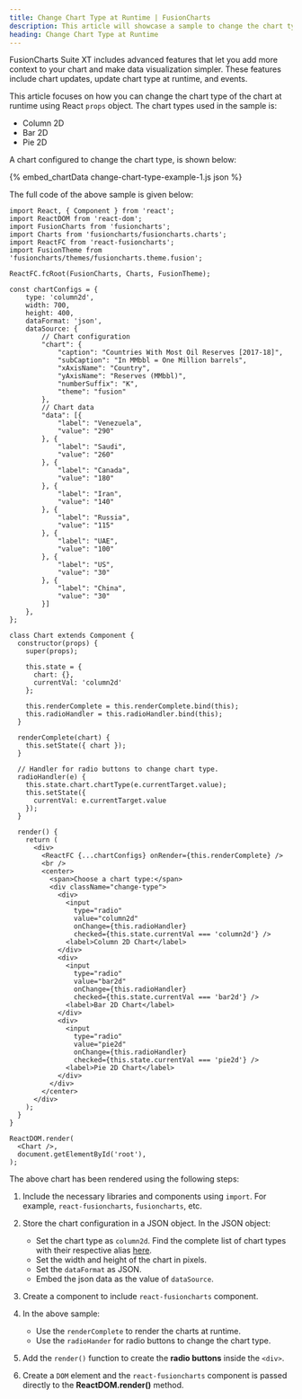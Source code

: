 ```yaml
---
title: Change Chart Type at Runtime | FusionCharts
description: This article will showcase a sample to change the chart type at runtime.
heading: Change Chart Type at Runtime
---
```


FusionCharts Suite XT includes advanced features that let you add more context to your chart and make data visualization simpler. These features include chart updates, update chart type at runtime, and events.

This article focuses on how you can change the chart type of the chart at runtime using React `props` object. The chart types used in the sample is:

* Column 2D
* Bar 2D
* Pie 2D

A chart configured to change the chart type, is shown below:

{% embed_chartData change-chart-type-example-1.js json %}

The full code of the above sample is given below:

```
import React, { Component } from 'react';
import ReactDOM from 'react-dom';
import FusionCharts from 'fusioncharts';
import Charts from 'fusioncharts/fusioncharts.charts';
import ReactFC from 'react-fusioncharts';
import FusionTheme from 'fusioncharts/themes/fusioncharts.theme.fusion';

ReactFC.fcRoot(FusionCharts, Charts, FusionTheme);

const chartConfigs = {
	type: 'column2d',
	width: 700,
	height: 400,
	dataFormat: 'json',
	dataSource: {
		// Chart configuration
	    "chart": {
	        "caption": "Countries With Most Oil Reserves [2017-18]",
	        "subCaption": "In MMbbl = One Million barrels",
	        "xAxisName": "Country",
	        "yAxisName": "Reserves (MMbbl)",
	        "numberSuffix": "K",
	        "theme": "fusion"
	    },
	    // Chart data
	    "data": [{
	        "label": "Venezuela",
	        "value": "290"
	    }, {
	        "label": "Saudi",
	        "value": "260"
	    }, {
	        "label": "Canada",
	        "value": "180"
	    }, {
	        "label": "Iran",
	        "value": "140"
	    }, {
	        "label": "Russia",
	        "value": "115"
	    }, {
	        "label": "UAE",
	        "value": "100"
	    }, {
	        "label": "US",
	        "value": "30"
	    }, {
	        "label": "China",
	        "value": "30"
	    }]
	},
};

class Chart extends Component {
  constructor(props) {
    super(props);

    this.state = {
      chart: {},
      currentVal: 'column2d'
    };

    this.renderComplete = this.renderComplete.bind(this);
    this.radioHandler = this.radioHandler.bind(this);
  }

  renderComplete(chart) {
    this.setState({ chart });
  }

  // Handler for radio buttons to change chart type.
  radioHandler(e) {
    this.state.chart.chartType(e.currentTarget.value);
    this.setState({
      currentVal: e.currentTarget.value
    });
  }

  render() {
    return (
      <div>
        <ReactFC {...chartConfigs} onRender={this.renderComplete} />
        <br />
        <center>
          <span>Choose a chart type:</span>
          <div className="change-type">
            <div>
              <input
                type="radio"
                value="column2d"
                onChange={this.radioHandler}
                checked={this.state.currentVal === 'column2d'} />
              <label>Column 2D Chart</label>
            </div>
            <div>
              <input
                type="radio"
                value="bar2d"
                onChange={this.radioHandler}
                checked={this.state.currentVal === 'bar2d'} />
              <label>Bar 2D Chart</label>
            </div>
            <div>
              <input
                type="radio"
                value="pie2d"
                onChange={this.radioHandler}
                checked={this.state.currentVal === 'pie2d'} />
              <label>Pie 2D Chart</label>
            </div>
          </div>
        </center>
      </div>
    );
  }
}

ReactDOM.render(
  <Chart />,
  document.getElementById('root'),
);
```

The above chart has been rendered using the following steps:

1. Include the necessary libraries and components using `import`. For example, `react-fusioncharts`, `fusioncharts`, etc.

2. Store the chart configuration in a JSON object. In the JSON object:
    * Set the chart type as `column2d`. Find the complete list of chart types with their respective alias [here](https://www.fusioncharts.com/dev/chart-guide/list-of-charts).
    * Set the width and height of the chart in pixels. 
    * Set the `dataFormat` as JSON.
    * Embed the json data as the value of `dataSource`.

3. Create a component to include `react-fusioncharts` component.

4. In the above sample:
	* Use the `renderComplete` to render the charts at runtime.
	* Use the `radioHander` for radio buttons to change the chart type.

5. Add the `render()` function to create the **radio buttons** inside the `<div>`.

6. Create a `DOM` element and the `react-fusioncharts` component is passed directly to the **ReactDOM.render()** method.